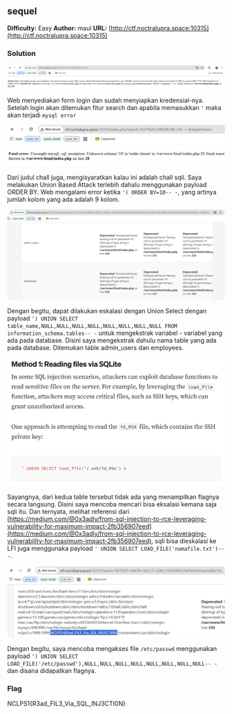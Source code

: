 ## sequel
**Difficulty:** Easy
**Author:** maul
**URL:** [http://ctf.noctralupra.space:10315](http://ctf.noctralupra.space:10315)

### Solution
![alt text](image-4.png)

Web menyediakan form login dan sudah menyiapkan kredensial-nya. Setelah login akan ditemukan fitur search dan apabila memasukkan `'` maka akan terjadi `mysql error`

![alt text](image.png)

Dari judul chall juga, mengisyaratkan kalau ini adalah chall sqli. Saya melakukan Union Based Attack terlebih dahalu menggunakan payload ORDER BY. Web mengalami error ketika `') ORDER BY=10-- -`, yang artinya jumlah kolom yang ada adalah 9 kolom.

![alt text](image-1.png)

Dengan begitu, dapat dilakukan eskalasi dengan Union Select dengan payload `') UNION SELECT table_name,NULL,NULL,NULL,NULL,NULL,NULL,NULL,NULL FROM information_schema.tables-- -` untuk mengekstrak variabel - variabel yang ada pada database. Disini saya mengekstrak dahulu nama table yang ada pada database. Ditemukan table admin_users dan employees.

![alt text](image-2.png)

Sayangnya, dari kedua table tersebut tidak ada yang menampilkan flagnya secara langsung. Disini saya mencoba mencari bisa eksalasi kemana saja sqli itu. Dan ternyata, melihat referensi dari [https://medium.com/@0x3adly/from-sql-injection-to-rce-leveraging-vulnerability-for-maximum-impact-2fb356907eed](https://medium.com/@0x3adly/from-sql-injection-to-rce-leveraging-vulnerability-for-maximum-impact-2fb356907eed), sqli bisa dieskalasi ke LFI juga menggunaka payload `' UNION SELECT LOAD_FILE('namafile.txt')-- -`.

![alt text](image-3.png)

Dengan begitu, saya mencoba mengakses file `/etc/passwd` menggunakan payload `') UNION SELECT LOAD_FILE('/etc/passwd'),NULL,NULL,NULL,NULL,NULL,NULL,NULL,NULL-- -` dan disana didapatkan flagnya.

### Flag
NCLPS1{R3ad_FIL3_Via_SQL_INJ3CTI0N}
